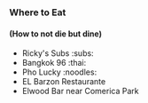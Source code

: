 ### Where to Eat
#### (How to not die but dine)

- Ricky's Subs :subs:
- Bangkok 96 :thai:
- Pho Lucky :noodles:
- EL Barzon Restaurante
- Elwood Bar near Comerica Park

